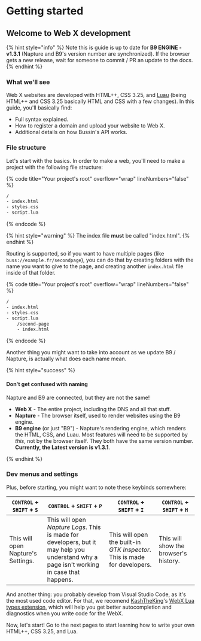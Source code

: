 # Getting started

## Welcome to Web X development

{% hint style="info" %}
Note this is guide is up to date for **B9 ENGINE - v1.3.1** (Napture and B9's version number are synchronized). If the browser gets a new release, wait for someone to commit / PR an update to the docs.
{% endhint %}

### What we'll see

Web X websites are developed with HTML++, CSS 3.25, and [Luau](https://luau-lang.org) (being HTML++ and CSS 3.25 basically HTML and CSS with a few changes). In this guide, you'll basically find:

* Full syntax explained.
* How to register a domain and upload your website to Web X.
* Additional details on how Bussin's API works.

### File structure

Let's start with the basics. In order to make a web, you'll need to make a project with the following file structure:

{% code title="Your project's root" overflow="wrap" lineNumbers="false" %}

```txt
/
- index.html
- styles.css
- script.lua
```

{% endcode %}

{% hint style="warning" %}
The index file **must** be called "index.html".
{% endhint %}

Routing is supported, so if you want to have multiple pages (like `buss://example.fr/secondpage`), you can do that by creating folders with the name you want to give to the page, and creating another `index.html` file inside of that folder.

{% code title="Your project's root" overflow="wrap" lineNumbers="false" %}

```txt
/
- index.html
- styles.css
- script.lua
    /second-page
    - index.html
```

{% endcode %}

Another thing you might want to take into account as we update B9 / Napture, is actually what does each name mean.

{% hint style="success" %}

#### Don't get confused with naming

Napture and B9 are connected, but they are not the same!

* **Web X** - The entire project, including the DNS and all that stuff.
* **Napture** - The browser itself, used to render websites using the B9 engine.
* **B9 engine** (or just "B9") - Napture's rendering engine, which renders the HTML, CSS, and Luau. Most features will need to be supported by _this_, not by the browser itself. They both have the same version number. **Currently, the Latest version is v1.3.1**.

{% endhint %}

### Dev menus and settings

Plus, before starting, you might want to note these keybinds somewhere:

| `CONTROL` + `SHIFT` + `S`          | `CONTROL` + `SHIFT` + `P`                                                                                                                 | `CONTROL` + `SHIFT` + `I`                                                 | `CONTROL` + `SHIFT` + `H`                                   |
| ---------------------------------- | ----------------------------------------------------------------------------------------------------------------------------------------- | ------------------------------------------------------------------------- | ------------------------------------------------------------ |
| This will open Napture's Settings. | This will open _Napture Logs_. This is made for developers, but it may help you understand why a page isn't working in case that happens. | This will open the built-in _GTK Inspector_. This is made for developers. | This will show the browser's history. |

And another thing: you probably develop from Visual Studio Code, as it's the most used code editor. For that, we recomend [KashTheKing](https://github.com/KashTheKing)'s [WebX Lua types extension](https://github.com/KashTheKing/webxluatypes), which will help you get better autocompletion and diagnostics when you write code for the WebX.

Now, let's start! Go to the next pages to start learning how to write your own HTML++, CSS 3.25, and Lua.
